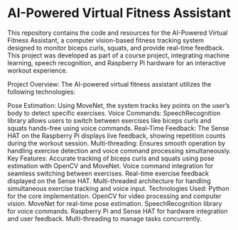 # AI-Powered Virtual Fitness Assistant
This repository contains the code and resources for the AI-Powered Virtual Fitness Assistant, a computer vision-based fitness tracking system designed to monitor biceps curls, squats, and provide real-time feedback. This project was developed as part of a course project, integrating machine learning, speech recognition, and Raspberry Pi hardware for an interactive workout experience.

Project Overview:
The AI-powered virtual fitness assistant utilizes the following technologies:

Pose Estimation: Using MoveNet, the system tracks key points on the user’s body to detect specific exercises.
Voice Commands: SpeechRecognition library allows users to switch between exercises like biceps curls and squats hands-free using voice commands.
Real-Time Feedback: The Sense HAT on the Raspberry Pi displays live feedback, showing repetition counts during the workout session.
Multi-threading: Ensures smooth operation by handling exercise detection and voice command processing simultaneously.
Key Features:
Accurate tracking of biceps curls and squats using pose estimation with OpenCV and MoveNet.
Voice command integration for seamless switching between exercises.
Real-time exercise feedback displayed on the Sense HAT.
Multi-threaded architecture for handling simultaneous exercise tracking and voice input.
Technologies Used:
Python for the core implementation.
OpenCV for video processing and computer vision.
MoveNet for real-time pose estimation.
SpeechRecognition library for voice commands.
Raspberry Pi and Sense HAT for hardware integration and user feedback.
Multi-threading to manage tasks concurrently.
